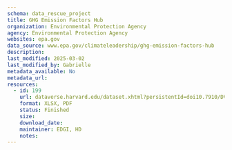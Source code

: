 ```yaml
---
schema: data_rescue_project 
title: GHG Emission Factors Hub
organization: Environmental Protection Agency
agency: Environmental Protection Agency
websites: epa.gov
data_source: www.epa.gov/climateleadership/ghg-emission-factors-hub
description: 
last_modified: 2025-03-02
last_modified_by: Gabrielle
metadata_available: No
metadata_url: 
resources:
  - id: 199
    url: dataverse.harvard.edu/dataset.xhtml?persistentId=doi10.7910/DVN/GCUA0N
    format: XLSX, PDF
    status: Finished
    size: 
    download_date: 
    maintainer: EDGI, HD
    notes: 
---
```

